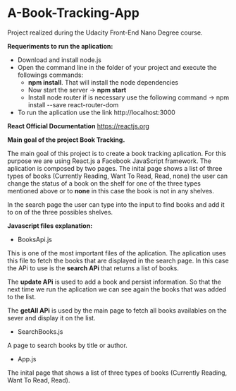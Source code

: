 # A-Book-Tracking-App
Project realized during the Udacity Front-End Nano Degree course.


**__Requeriments to run the aplication:__**
- Download and install node.js
- Open the command line in the folder of your project and execute the followings commands:
  - **npm install**. That will install the node dependencies
  - Now start the server -> **npm start**
  - Install node router if is necessary use the following command -> npm install --save react-router-dom
- To run the aplication use the link http://localhost:3000 

**React Official Documentation**
https://reactjs.org


**__Main goal of the project Book Tracking.__**

The main goal of this project is to create a book tracking aplication. For this purpose we are using React.js a Facebook JavaScript framework.
The aplication is composed by two pages. The inital page shows a list of three types of books (Currently Reading, Want To Read, Read, none) the user
can change the status of a book on the shelf for one of the three types mentioned above or to **none** in this case the book is not in any shelves.

In the search page the user can type into the input to find books and add it to on of the three possibles shelves.

**__Javascript files explanation:__**

- BooksApi.js

This is one of the most important files of the aplication. The aplication uses this file to fetch the books that are displayed in the search page. In this
case the APi to use is the **search APi** that returns a list of books.

The **update APi** is used to add a book and persist information. So that the next time we run the aplication we can see again the books
that was added to the list.

The **getAll APi** is used by the main page to fetch all books availables on the sever and display it on the list.


- SearchBooks.js

A page to search books by title or author.

- App.js

The inital page that shows a list of three types of books (Currently Reading, Want To Read, Read).
